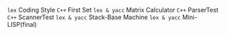 `lex`   Coding Style
`C++`   First Set
`lex & yacc`    Matrix Calculator
`C++`   ParserTest
`C++`   ScannerTest
`lex & yacc`    Stack-Base Machine
`lex & yacc`    Mini-LISP(final)